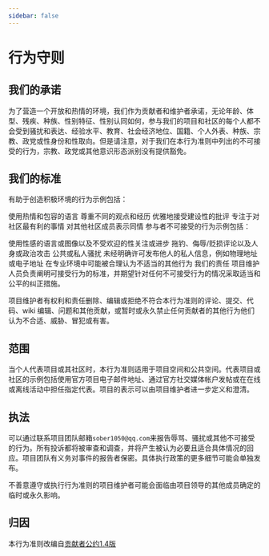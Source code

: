 ```yaml
---
sidebar: false
---
```


# 行为守则
## 我们的承诺
为了营造一个开放和热情的环境，我们作为贡献者和维护者承诺，无论年龄、体型、残疾、种族、性别特征、性别认同如何，参与我们的项目和社区的每个人都不会受到骚扰和表达、经验水平、教育、社会经济地位、国籍、个人外表、种族、宗教、政党或性身份和性取向。但是请注意，对于我们在本行为准则中列出的不可接受的行为，宗教、政党或其他意识形态派别没有提供豁免。

## 我们的标准
有助于创造积极环境的行为示例包括：

使用热情和包容的语言
尊重不同的观点和经历
优雅地接受建设性的批评
专注于对社区最有利的事情
对其他社区成员表示同情
参与者不可接受的行为示例包括：

使用性感的语言或图像以及不受欢迎的性关注或进步
拖钓、侮辱/贬损评论以及人身或政治攻击
公共或私人骚扰
未经明确许可发布他人的私人信息，例如物理地址或电子地址
在专业环境中可能被合理认为不适当的其他行为
我们的责任
项目维护人员负责阐明可接受行为的标准，并期望针对任何不可接受行为的情况采取适当和公平的纠正措施。

项目维护者有权利和责任删除、编辑或拒绝不符合本行为准则的评论、提交、代码、wiki 编辑、问题和其他贡献，或暂时或永久禁止任何贡献者的其他行为他们认为不合适、威胁、冒犯或有害。

## 范围
当个人代表项目或其社区时，本行为准则适用于项目空间和公共空间。代表项目或社区的示例包括使用官方项目电子邮件地址、通过官方社交媒体帐户发帖或在在线或离线活动中担任指定代表。项目的表示可以由项目维护者进一步定义和澄清。

## 执法
可以通过联系项目团队邮箱`sober1050@qq.com`来报告辱骂、骚扰或其他不可接受的行为。所有投诉都将被审查和调查，并将产生被认为必要且适合具体情况的回应。项目团队有义务对事件的报告者保密。具体执行政策的更多细节可能会单独发布。

不善意遵守或执行行为准则的项目维护者可能会面临由项目领导的其他成员确定的临时或永久影响。

## 归因
本行为准则改编自[贡献者公约1.4版](https://www.contributor-covenant.org/version/1/4/code-of-conduct.html)